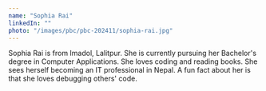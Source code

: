 ```yaml
---
name: "Sophia Rai"
linkedIn: ""
photo: "/images/pbc/pbc-202411/sophia-rai.jpg"
---
```


Sophia Rai is from Imadol, Lalitpur. She is currently pursuing her Bachelor's degree in Computer Applications. She loves coding and reading books. She sees herself becoming an IT professional in Nepal. A fun fact about her is that she loves debugging others' code.
